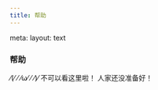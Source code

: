```yaml
---
title: 帮助
---
```


<script setup lang="ts">
import { useRouter } from 'vue-router'
const router = useRouter()
</script>

<div>
  <AdvIconButton class="absolute left-5 top-5 cursor-pointer" @click="router.go(-1)">
    <AdvIcon >
      <div i-ri-arrow-left-line />
    </AdvIcon>
  </AdvIconButton>
</div>

<route lang="yaml">
meta:
  layout: text
</route>

<div class="text-center">
  <div i-ri-question-line class="text-4xl mb-6 m-auto" />
  <h3>帮助</h3>
</div>

⁄(⁄ ⁄ ⁄ω⁄ ⁄ ⁄)⁄ 不可以看这里啦！
人家还没准备好！
